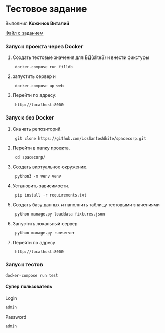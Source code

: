 # Тестовое задание
Выполнил <strong>Кожинов Виталий</strong>

<a href="https://docs.yandex.ru/docs/view?url=ya-mail%3A%2F%2F180988410024962362%2F1.2&name=main.pdf&uid=635589445">Файл с заданием</a>

### Запуск проекта через Docker


1. Создать тестовые значения для БД(slite3) и внести фикстуры

        docker-compose run filldb

2. запустить сервер и 

        docker-compose up web

3. Перейти по адресу:

        http://localhost:8000

### Запуск без Docker

1. Скачать репозиторий.

        git clone https://github.com/LosSantosWhite/spacecorp.git

2. Перейти в папку проекта.

        cd spacecorp/

2. Создать виртуальное окружение.

        python3 -m venv venv

3. Установить зависимости.

        pip install -r requirements.txt

4. Создать базу данных и наполнить таблицу тестовыми значениями

        python manage.py loaddata fixtures.json

5. Запустить локальный сервер

        python manage.py runserver

6. Перейти по адресу

        http://localhost:8000


### Запуск тестов

    docker-compose run test


#### Супер пользователь
Login

    admin

Password

    admin



